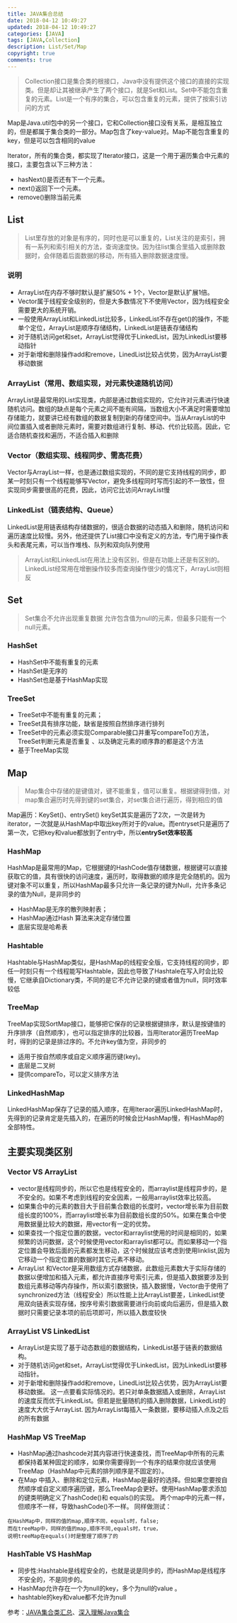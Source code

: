 ```yaml
---
title: JAVA集合总结
date: 2018-04-12 10:49:27
updated: 2018-04-12 10:49:27
categories: [JAVA]
tags: [JAVA,Collection]
description: List/Set/Map
copyright: true
comments: true
---
```

<!--more-->
>Collection接口是集合类的根接口，Java中没有提供这个接口的直接的实现类。但是却让其被继承产生了两个接口，就是Set和List。Set中不能包含重复的元素。List是一个有序的集合，可以包含重复的元素，提供了按索引访问的方式

Map是Java.util包中的另一个接口，它和Collection接口没有关系，是相互独立的，但是都属于集合类的一部分。Map包含了key-value对。Map不能包含重复的key，但是可以包含相同的value

Iterator，所有的集合类，都实现了Iterator接口，这是一个用于遍历集合中元素的接口，主要包含以下三种方法：
* hasNext()是否还有下一个元素。
* next()返回下一个元素。
* remove()删除当前元素

## List 
> List里存放的对象是有序的，同时也是可以重复的，List关注的是索引，拥有一系列和索引相关的方法，查询速度快。因为往list集合里插入或删除数据时，会伴随着后面数据的移动，所有插入删除数据速度慢。

### 说明
* ArrayList在内存不够时默认是扩展50% + 1个，Vector是默认扩展1倍。
* Vector属于线程安全级别的，但是大多数情况下不使用Vector，因为线程安全需要更大的系统开销。
* 一般使用ArrayList和LinkedList比较多，LinkedList不存在get()的操作，不能单个定位，ArrayList是顺序存储结构，LinkedList是链表存储结构
* 对于随机访问get和set，ArrayList觉得优于LinkedList，因为LinkedList要移动指针
* 对于新增和删除操作add和remove，LinedList比较占优势，因为ArrayList要移动数据

### ArrayList（常用、数组实现，对元素快速随机访问）
ArrayList是最常用的List实现类，内部是通过数组实现的，它允许对元素进行快速随机访问。数组的缺点是每个元素之间不能有间隔，当数组大小不满足时需要增加存储能力，就要讲已经有数组的数据复制到新的存储空间中。当从ArrayList的中间位置插入或者删除元素时，需要对数组进行复制、移动、代价比较高。因此，它适合随机查找和遍历，不适合插入和删除

### Vector（数组实现、线程同步、需高花费）
Vector与ArrayList一样，也是通过数组实现的，不同的是它支持线程的同步，即某一时刻只有一个线程能够写Vector，避免多线程同时写而引起的不一致性，但实现同步需要很高的花费，因此，访问它比访问ArrayList慢

### LinkedList（链表结构、Queue）
LinkedList是用链表结构存储数据的，很适合数据的动态插入和删除，随机访问和遍历速度比较慢。另外，他还提供了List接口中没有定义的方法，专门用于操作表头和表尾元素，可以当作堆栈、队列和双向队列使用

> ArrayList和LinkedList在用法上没有区别，但是在功能上还是有区别的。LinkedList经常用在增删操作较多而查询操作很少的情况下，ArrayList则相反

## Set 
>Set集合不允许出现重复数据
允许包含值为null的元素，但最多只能有一个null元素。

### HashSet
* HashSet中不能有重复的元素
* HashSet是无序的
* HashSet也是基于HashMap实现

### TreeSet
* TreeSet中不能有重复的元素；
* TreeSet具有排序功能，缺省是按照自然排序进行排列
* TreeSet中的元素必须实现Comparable接口并重写compareTo()方法，TreeSet判断元素是否重复 、以及确定元素的顺序靠的都是这个方法
* 基于TreeMap实现

## Map
> Map集合中存储的是键值对，键不能重复，值可以重复。根据键得到值，对map集合遍历时先得到键的set集合，对set集合进行遍历，得到相应的值

Map遍历：KeySet()、entrySet()
keySet其实是遍历了2次，一次是转为iterator，一次就是从HashMap中取出key所对于的value。而entryset只是遍历了第一次，它把key和value都放到了entry中，所以**entrySet效率较高**

### HashMap
HashMap是最常用的Map，它根据键的HashCode值存储数据，根据键可以直接获取它的值，具有很快的访问速度，遍历时，取得数据的顺序是完全随机的。因为键对象不可以重复，所以HashMap最多只允许一条记录的键为Null，允许多条记录的值为Null，是非同步的
* HashMap是无序的散列映射表；
* HashMap通过Hash 算法来决定存储位置
* 底层实现是哈希表

### Hashtable
Hashtable与HashMap类似，是HashMap的线程安全版，它支持线程的同步，即任一时刻只有一个线程能写Hashtable，因此也导致了Hashtale在写入时会比较慢，它继承自Dictionary类，不同的是它不允许记录的键或者值为null，同时效率较低

### TreeMap
TreeMap实现SortMap接口，能够把它保存的记录根据键排序，默认是按键值的升序排序（自然顺序），也可以指定排序的比较器，当用Iterator遍历TreeMap时，得到的记录是排过序的。不允许key值为空，非同步的
* 适用于按自然顺序或自定义顺序遍历键(key)。
* 底层是二叉树
* 提供compareTo，可以定义排序方法

### LinkedHashMap
LinkedHashMap保存了记录的插入顺序，在用Iteraor遍历LinkedHashMap时，先得到的记录肯定是先插入的，在遍历的时候会比HashMap慢，有HashMap的全部特性。


## 主要实现类区别

### Vector VS ArrayList

* vector是线程同步的，所以它也是线程安全的，而arraylist是线程异步的，是不安全的。如果不考虑到线程的安全因素，一般用arraylist效率比较高。
* 如果集合中的元素的数目大于目前集合数组的长度时，vector增长率为目前数组长度的100%，而arraylist增长率为目前数组长度的50%。如果在集合中使用数据量比较大的数据，用vector有一定的优势。
* 如果查找一个指定位置的数据，vector和arraylist使用的时间是相同的，如果频繁的访问数据，这个时候使用vector和arraylist都可以。而如果移动一个指定位置会导致后面的元素都发生移动，这个时候就应该考虑到使用linklist,因为它移动一个指定位置的数据时其它元素不移动。
* ArrayList 和Vector是采用数组方式存储数据，此数组元素数大于实际存储的数据以便增加和插入元素，都允许直接序号索引元素，但是插入数据要涉及到数组元素移动等内存操作，所以索引数据快，插入数据慢，Vector由于使用了synchronized方法（线程安全）所以性能上比ArrayList要差，LinkedList使用双向链表实现存储，按序号索引数据需要进行向前或向后遍历，但是插入数据时只需要记录本项的前后项即可，所以插入数度较快

### ArrayList VS LinkedList
* ArrayList是实现了基于动态数组的数据结构，LinkedList基于链表的数据结构。
* 对于随机访问get和set，ArrayList觉得优于LinkedList，因为LinkedList要移动指针。
* 对于新增和删除操作add和remove，LinedList比较占优势，因为ArrayList要移动数据。 这一点要看实际情况的。若只对单条数据插入或删除，ArrayList的速度反而优于LinkedList。但若是批量随机的插入删除数据，LinkedList的速度大大优于ArrayList. 因为ArrayList每插入一条数据，要移动插入点及之后的所有数据

### HashMap VS TreeMap
* HashMap通过hashcode对其内容进行快速查找，而TreeMap中所有的元素都保持着某种固定的顺序，如果你需要得到一个有序的结果你就应该使用TreeMap（HashMap中元素的排列顺序是不固定的）。
* 在Map 中插入、删除和定位元素，HashMap是最好的选择。但如果您要按自然顺序或自定义顺序遍历键，那么TreeMap会更好。使用HashMap要求添加的键类明确定义了hashCode()和 equals()的实现。
两个map中的元素一样，但顺序不一样，导致hashCode()不一样。
同样做测试：
```
在HashMap中，同样的值的map,顺序不同，equals时，false;
而在treeMap中，同样的值的map,顺序不同,equals时，true，
说明treeMap在equals()时是整理了顺序了的
```

### HashTable VS HashMap
* 同步性:Hashtable是线程安全的，也就是说是同步的，而HashMap是线程序不安全的，不是同步的。
* HashMap允许存在一个为null的key，多个为null的value 。
* hashtable的key和value都不允许为null

参考：[JAVA集合类汇总](https://www.cnblogs.com/leeplogs/p/5891861.html)、[深入理解Java集合](https://blog.csdn.net/initphp/article/details/8264219)